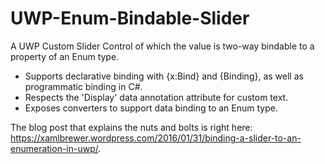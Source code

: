 # UWP-Enum-Bindable-Slider
A UWP Custom Slider Control of which the value is two-way bindable to a property of an Enum type.

* Supports declarative binding with {x:Bind} and {Binding}, as well as programmatic binding in C#.
* Respects the 'Display' data annotation attribute for custom text.
* Exposes converters to support data binding to an Enum type.

The blog post that explains the nuts and bolts is right here: https://xamlbrewer.wordpress.com/2016/01/31/binding-a-slider-to-an-enumeration-in-uwp/.
